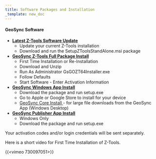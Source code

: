 ```yaml
---
title: Software Packages and Installation
_template: new_doc
---
```



#### GeoSync Software

* [**Latest Z-Tools Software Update**](https://ztools.blob.core.windows.net/$root/SetupZToolsStandAlone.msi)
  * Update your current Z-Tools installation
  * Download and run the SetupZToolsStandAlone.msi package
* [**GeoSync Z-Tools Full Package Install**](https://ztools.blob.core.windows.net/$root/GsGOZToolsInstaller.zip)
  * First Time Installation or Re-Installation
  * Download and Unzip
  * Run As Administrator  GsGOZT64Installer.exe
  * Follow Defaults
  * Start Software - Enter Activation Information
* [**GeoSync Windows App Install**](https://geosync.blob.core.windows.net/geosync/Releases/Setup.exe)
  * Download the package and run setup.exe
  * Go to Apple or Google Store to install for your device
  * [GeoSync Core Install ](https://geosync.blob.core.windows.net/core/Releases/Setup.exe)- for large file downloads from the GeoSync App (Windows Desktop)
* [**GeoSync Publisher App Install**](https://geosync.blob.core.windows.net/publisher/Releases/Setup.exe)
  * Windows Only
  * Download the package and run setup.exe

Your activation codes and/or login credentials will be sent separately.

Here is a short video for First Time Installation of Z-Tools.

{{<vimeo 730097051>}}
